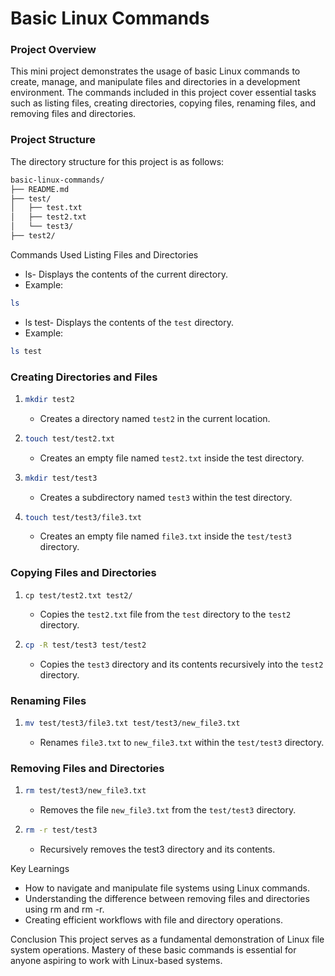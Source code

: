 # Basic Linux Commands

### Project Overview
This mini project demonstrates the usage of basic Linux commands to create, manage, and manipulate files and directories in a development environment. The commands included in this project cover essential tasks such as listing files, creating directories, copying files, renaming files, and removing files and directories.

### Project Structure
The directory structure for this project is as follows:

```sh
basic-linux-commands/
├── README.md
├── test/
│   ├── test.txt
│   ├── test2.txt
│   └── test3/
├── test2/

```

Commands Used
Listing Files and Directories
- ls- Displays the contents of the current directory.
- Example:

```sh
ls
```

- ls test- Displays the contents of the `test` directory.
- Example:

```sh
ls test
```

### Creating Directories and Files
1.  ```sh
    mkdir test2
    ``` 
    - Creates a directory named `test2` in the current location.

2.  ```sh
    touch test/test2.txt
    ``` 
    - Creates an empty file named `test2.txt` inside the test directory.

3.  ```sh
    mkdir test/test3
    ```
    - Creates a subdirectory named `test3` within the test directory.

4.  ```sh
    touch test/test3/file3.txt
    ```
    - Creates an empty file named `file3.txt` inside the `test/test3` directory.


### Copying Files and Directories
1.  ```
    cp test/test2.txt test2/
    ```
    - Copies the `test2.txt` file from the `test` directory to the `test2` directory.

2.  ```sh
    cp -R test/test3 test/test2
    ```
    - Copies the `test3` directory and its contents recursively into the `test2` directory.


### Renaming Files
1.  ```sh
    mv test/test3/file3.txt test/test3/new_file3.txt
    ```
    - Renames `file3.txt` to `new_file3.txt` within the `test/test3` directory.


### Removing Files and Directories
1.  ```sh
    rm test/test3/new_file3.txt
    ```
    - Removes the file `new_file3.txt` from the `test/test3` directory.

2.  ```sh
    rm -r test/test3
    ```
    - Recursively removes the test3 directory and its contents.


Key Learnings
- How to navigate and manipulate file systems using Linux commands.
- Understanding the difference between removing files and directories using rm and rm -r.
- Creating efficient workflows with file and directory operations.

Conclusion
This project serves as a fundamental demonstration of Linux file system operations. Mastery of these basic commands is essential for anyone aspiring to work with Linux-based systems.



